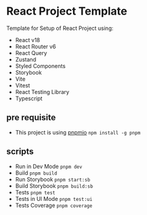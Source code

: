 # React Project Template

Template for Setup of React Project using:

- React v18
- React Router v6
- React Query
- Zustand
- Styled Components
- Storybook
- Vite
- Vitest
- React Testing Library
- Typescript

## pre requisite

- This project is using [pnpmio](https://pnpm.io) `npm install -g pnpm`

## scripts

- Run in Dev Mode `pnpm dev`
- Build `pnpm build`
- Run Storybook `pnpm start:sb`
- Build Storybook `pnpm build:sb`
- Tests `pnpm test`
- Tests in UI Mode `pnpm test:ui`
- Tests Coverage `pnpm coverage`
